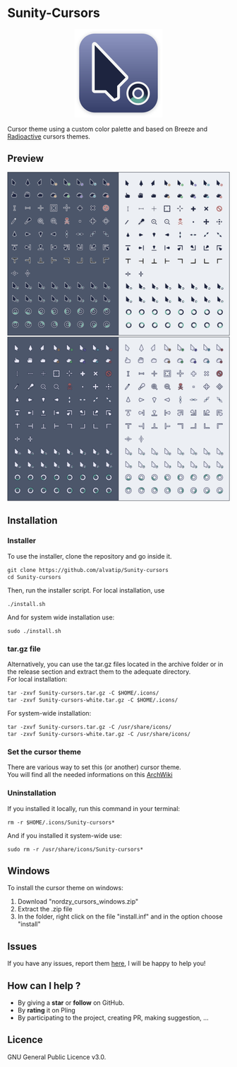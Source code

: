 # Sunity-Cursors
<p align="center">
	<img src="./art/logo.png" alt="Nordzy-cursors logo">
</p>

Cursor theme using a custom color palette and based on Breeze and [Radioactive](https://github.com/alvatip/Radioactive) cursors themes.

## Preview

![Nordzy dark icons](./art/preview.png)
![Nordzy white icons](./art/preview-white.png)


## Installation

### Installer
To use the installer, clone the repository and go inside it.
```
git clone https://github.com/alvatip/Sunity-cursors
cd Sunity-cursors
```
Then, run the installer script. For local installation, use
``` 
./install.sh
```
And for system wide installation use:
``` 
sudo ./install.sh
```
### tar.gz file
Alternatively, you can use the tar.gz files located in the archive folder or in the release section and extract them to the adequate directory.</br>
For local installation:
```
tar -zxvf Sunity-cursors.tar.gz -C $HOME/.icons/
tar -zxvf Sunity-cursors-white.tar.gz -C $HOME/.icons/
```
For system-wide installation: 
```
tar -zxvf Sunity-cursors.tar.gz -C /usr/share/icons/
tar -zxvf Sunity-cursors-white.tar.gz -C /usr/share/icons/
```

### Set the cursor theme
There are various way to set this (or another) cursor theme.</br>
You will find all the needed informations on this [ArchWiki](https://wiki.archlinux.org/title/Cursor_themes#GNOME)

### Uninstallation
If you installed it locally, run this command in your terminal: 
```
rm -r $HOME/.icons/Sunity-cursors*
```
And if you installed it system-wide use:
```
sudo rm -r /usr/share/icons/Sunity-cursors*
```
## Windows

To install the cursor theme on windows: 
1. Download "nordzy_cursors_windows.zip"
2. Extract the .zip file
3. In the folder, right click on the file "install.inf" and in the option choose "install"

##  Issues

If you have any issues, report them [here](https://github.com/alvatip/Sunity-cursors/issues), I will be happy to help you!

##  How can I help ?

* By giving a **star** or **follow** on GitHub.
* By **rating** it on Pling
* By participating to the project, creating PR, making suggestion, ...

## Licence

GNU General Public Licence v3.0.




